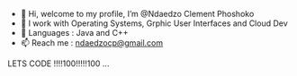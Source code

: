 - 👋 Hi, welcome to my profile, I’m @Ndaedzo Clement Phoshoko
- 👀 I work with Operating Systems, Grphic User Interfaces and Cloud Dev
- 🌱 Languages : Java and C++
- 📫 Reach me : ndaedzocp@gmail.com

LETS CODE !!!!100!!!!!100
...
